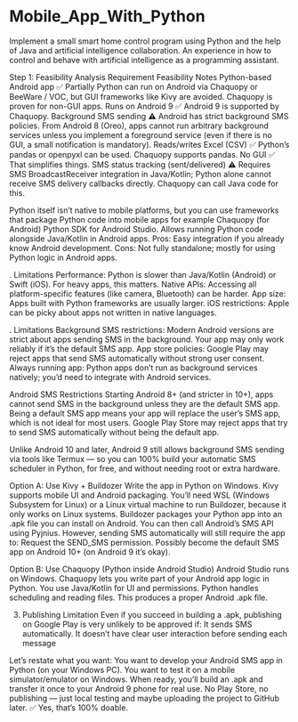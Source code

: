 # Mobile_App_With_Python
Implement a small smart home control program using Python and the help of Java and artificial intelligence collaboration. An experience in how to control and behave with artificial intelligence as a programming assistant.

Step 1: Feasibility Analysis
Requirement	Feasibility	Notes
Python-based Android app	✅ Partially	Python can run on Android via Chaquopy or BeeWare / VOC, but GUI frameworks like Kivy are avoided. Chaquopy is proven for non-GUI apps.
Runs on Android 9	✅	Android 9 is supported by Chaquopy.
Background SMS sending	⚠️	Android has strict background SMS policies. From Android 8 (Oreo), apps cannot run arbitrary background services unless you implement a foreground service (even if there is no GUI, a small notification is mandatory).
Reads/writes Excel (CSV)	✅	Python’s pandas or openpyxl can be used. Chaquopy supports pandas.
No GUI	✅	That simplifies things.
SMS status tracking (sent/delivered)	⚠️	Requires SMS BroadcastReceiver integration in Java/Kotlin; Python alone cannot receive SMS delivery callbacks directly. Chaquopy can call Java code for this.

Python itself isn’t native to mobile platforms, but you can use frameworks that package Python code into mobile apps for example 
Chaquopy (for Android)
Python SDK for Android Studio.
Allows running Python code alongside Java/Kotlin in Android apps.
Pros: Easy integration if you already know Android development.
Cons: Not fully standalone; mostly for using Python logic in Android apps.

. Limitations
Performance: Python is slower than Java/Kotlin (Android) or Swift (iOS). For heavy apps, this matters.
Native APIs: Accessing all platform-specific features (like camera, Bluetooth) can be harder.
App size: Apps built with Python frameworks are usually larger.
iOS restrictions: Apple can be picky about apps not written in native languages.


. Limitations
Background SMS restrictions: Modern Android versions are strict about apps sending SMS in the background. Your app may only work reliably if it’s the default SMS app.
App store policies: Google Play may reject apps that send SMS automatically without strong user consent.
Always running app: Python apps don’t run as background services natively; you’d need to integrate with Android services.

Android SMS Restrictions
Starting Android 8+ (and stricter in 10+), apps cannot send SMS in the background unless they are the default SMS app.
Being a default SMS app means your app will replace the user’s SMS app, which is not ideal for most users.
Google Play Store may reject apps that try to send SMS automatically without being the default app.

Unlike Android 10 and later, Android 9 still allows background SMS sending via tools like Termux — so you can 100% build your automatic SMS scheduler in Python, for free, and without needing root or extra hardware.

Option A: Use Kivy + Buildozer
Write the app in Python on Windows.
Kivy supports mobile UI and Android packaging.
You’ll need WSL (Windows Subsystem for Linux) or a Linux virtual machine to run Buildozer, because it only works on Linux systems.
Buildozer packages your Python app into an .apk file you can install on Android.
You can then call Android’s SMS API using Pyjnius.
However, sending SMS automatically will still require the app to:
Request the SEND_SMS permission.
Possibly become the default SMS app on Android 10+ (on Android 9 it’s okay).

Option B: Use Chaquopy (Python inside Android Studio)
Android Studio runs on Windows.
Chaquopy lets you write part of your Android app logic in Python.
You use Java/Kotlin for UI and permissions.
Python handles scheduling and reading files.
This produces a proper Android .apk file.

3. Publishing Limitation
Even if you succeed in building a .apk, publishing on Google Play is very unlikely to be approved if:
It sends SMS automatically.
It doesn’t have clear user interaction before sending each message

Let’s restate what you want:
You want to develop your Android SMS app in Python (on your Windows PC).
You want to test it on a mobile simulator/emulator on Windows.
When ready, you’ll build an .apk and transfer it once to your Android 9 phone for real use.
No Play Store, no publishing — just local testing and maybe uploading the project to GitHub later.
✅ Yes, that’s 100% doable.

